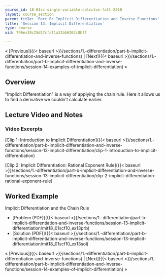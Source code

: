 ```yaml
---
course_id: 18-01sc-single-variable-calculus-fall-2010
layout: course_section
parent_title: 'Part B: Implicit Differentiation and Inverse Functions'
title: 'Session 13: Implicit Differentiation'
type: course
uid: 796ea10c25d27cfaf1a12bb6262c8bff

---
```


« [Previous]({{< baseurl >}}/sections/1.-differentiation/part-b-implicit-differentiation-and-inverse-functions) | [Next]({{< baseurl >}}/sections/1.-differentiation/part-b-implicit-differentiation-and-inverse-functions/session-14-examples-of-implicit-differentiation) »

Overview
--------

"Implicit Differentiation" is a way of applying the chain rule. Here it allows us to find a derivative we couldn't calculate earlier.

Lecture Video and Notes
-----------------------

### Video Excerpts

[Clip 1: Introduction to Implicit Differentiation]({{< baseurl >}}/sections/1.-differentiation/part-b-implicit-differentiation-and-inverse-functions/session-13-implicit-differentiation/clip-1-introduction-to-implicit-differentiation)

[Clip 2: Implicit Differentiation: Rational Exponent Rule]({{< baseurl >}}/sections/1.-differentiation/part-b-implicit-differentiation-and-inverse-functions/session-13-implicit-differentiation/clip-2-implicit-differentiation-rational-exponent-rule)

Worked Example
--------------

Implicit Differentiation and the Chain Rule

*   [Problem (PDF)]({{< baseurl >}}/sections/1.-differentiation/part-b-implicit-differentiation-and-inverse-functions/session-13-implicit-differentiation/mit18_01scf10_ex13prb)
*   [Solution (PDF)]({{< baseurl >}}/sections/1.-differentiation/part-b-implicit-differentiation-and-inverse-functions/session-13-implicit-differentiation/mit18_01scf10_ex13sol)

« [Previous]({{< baseurl >}}/sections/1.-differentiation/part-b-implicit-differentiation-and-inverse-functions) | [Next]({{< baseurl >}}/sections/1.-differentiation/part-b-implicit-differentiation-and-inverse-functions/session-14-examples-of-implicit-differentiation) »